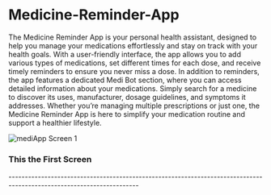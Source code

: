 # Medicine-Reminder-App
The Medicine Reminder App is your personal health assistant, designed to help you manage your medications effortlessly and stay on track with your health goals. With a user-friendly interface, the app allows you to add various types of medications, set different times for each dose, and receive timely reminders to ensure you never miss a dose.
In addition to reminders, the app features a dedicated Medi Bot section, where you can access detailed information about your medications. Simply search for a medicine to discover its uses, manufacturer, dosage guidelines, and symptoms it addresses. Whether you’re managing multiple prescriptions or just one, the Medicine Reminder App is here to simplify your medication routine and support a healthier lifestyle.

![mediApp Screen 1](https://github.com/user-attachments/assets/47c3d5b0-9271-4652-b565-62f56eabc013)

<h3>This the First Screen</h3>
----------------------------------------------------------------------------------------------------------------------
